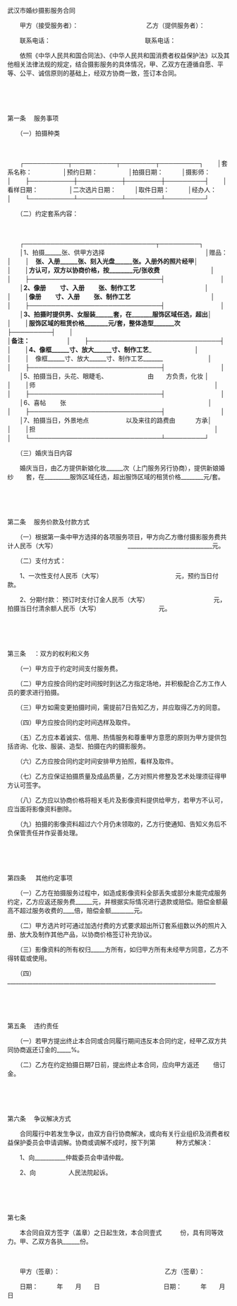 



武汉市婚纱摄影服务合同



 

　　甲方（接受服务者）：　　　　　　　　　　　乙方（提供服务者）：

　　联系电话：　　　　　　　　　　　　　　　 联系电话：　　

　　依照《中华人民共和国合同法》、《中华人民共和国消费者权益保护法》以及其他相关法律法规的规定，结合摄影服务的具体情况，甲、乙双方在遵循自愿、平等、公平、诚信原则的基础上，经双方协商一致，签订本合同。

　　

　　

第一条
　服务事项

　　（一）拍摄种类

　　


　　┌──────────┬──────────┬────────┬─────────┐
　　│套系名称：　　　　　│预约日期：　　　　　│拍摄日期：　　　│摄影师：　　　　　│
　　├──────────┼──────────┼────────┼─────────┤
　　│看样日期：　　　　　│二次选片日期：　　　│取件日期：　　　│经办人：　　　　　│
　　└──────────┴──────────┴────────┴─────────┘
　　


　　（二）约定套系内容：

　　


　　┌──────────────────────────────┬─────────┐
　　│1、拍摄______张、供甲方选择　　　　　　　　　　　　　　　　 │赠品：　　　　　　│
　　│　______张、入册______张、刻入光盘______张。入册外的照片经甲│　　　　　　　　　│
　　│方认可，双方以协商价格，按________元/张收费　　　　　　　　 │　　　　　　　　　│
　　├──────────────────────────────┤　　　　　　　　　│
　　│2、像册　　 寸、入册　　 张、制作工艺　　　　　　　　　　　 │　　　　　　　　　│
　　│像册　　 寸、入册　　 张、制作工艺　　　　　　　　　　　　　│　　　　　　　　　│
　　├──────────────────────────────┤　　　　　　　　　│
　　│3、拍摄时提供男、女服装______套，在_______服饰区域任选，超出│　　　　　　　　　│
　　│服饰区域的租赁价格________元/套，整体造型_______次　　　　　├─────────┤
　　│　　　　　　　　　　　　　　　　　　　　　　　　　　　　　　│备注：　　　　　　│
　　├──────────────────────────────┤　　　　　　　　　│
　　│4、像框______寸、放大______寸、制作工艺_______　　　　　　　│　　　　　　　　　│
　　│　像框______寸、放大______寸、制作工艺_______　　　　　　　 │　　　　　　　　　│
　　├──────────────────────────────┤　　　　　　　　　│
　　│5、拍摄当日，头花、眼睫毛、　　　　　　　由　　方负责，化妆 │　　　　　　　　　│
　　│师　　　　　　　　　　　　　　　　　　　　　　　　　　　　　│　　　　　　　　　│
　　├──────────────────────────────┤　　　　　　　　　│
　　│6、喜帖　　 张　　　　　　　　　　　　　　　　　　　　　　　│　　　　　　　　　│
　　├──────────────────────────────┤　　　　　　　　　│
　　│7、拍摄当日，外景地点　　　　　　以及来往的路费由　　　 方承│　　　　　　　　　│
　　│担　　　　　　　　　　　　　　　　　　　　　　　　　　　　　│　　　　　　　　　│
　　└──────────────────────────────┴─────────┘
　　


　　（三）婚庆当日内容

　　婚庆当日，由乙方提供新娘化妆______次（上门服务另行协商），提供新娘婚纱　　套，在_________服饰区域任选，超出服饰区域的租赁价格________元/套。

　　

　　

第二条
　服务价款及付款方式

　　（一）根据第一条中甲方选择的各项服务项目，甲方向乙方缴付摄影服务费共计人民币（大写）　　　　　　　　　　　　______________________________元。

　　（二）支付方式：

　　1、一次性支付人民币（大写）　　　　　　　　　　　　 元，预约当日付款。

　　2、分期付款： 预订时支付订金人民币（大写）　　　　　　　　　　　元， 拍摄当日付清余额人民币（大写）　　　　　　　　　　元。

　　

　　

第三条
　：双方的权利和义务

　　（一）甲方应于约定时间支付服务费。

　　（二）甲方应按合同约定时间按时到达乙方指定场地，并积极配合乙方工作人员的要求进行拍摄。

　　（三）甲方如需变更拍摄时间，需提前7日告知乙方，并应取得乙方的同意。

　　（四）甲方应按合同约定时间选样及取件。

　　（五）乙方应本着诚实、信用、热情服务和尊重甲方意愿的原则为甲方提供包括咨询、化妆、服装、造型、拍摄在内的摄影服务。

　　（六）乙方应按合同约定时间安排甲方拍照，看样及取件。

　　（七）乙方应保证拍摄质量及成品质量，乙方对照片修整及艺术处理须征得甲方认可签字。

　　（八）乙方应以协商价格将相关毛片及影像资料提供给甲方，若甲方不认可，应当面将影像资料删除。

　　（九）拍摄的影像资料超过六个月仍未领取的，乙方行使通知、告知义务后不负保管责任并作妥善处理。

　　

　　

第四条
　 其他约定事项

　　（一）乙方在拍摄服务过程中，如造成影像资料全部丢失或部分未能完成服务约定，乙方应返还服务费______元，并根据实际情况进行退款或赔偿。赔偿金额最高不超过服务收费的____倍，赔偿金额________元。

　　（二）甲方选片时可通过加选付费的方式要求超出所订套系组数以外的照片入册、放大及制作其他产品，以协商价格签订补充协议。

　　（三）影像资料的所有权归_____方所有，如归甲方所有未经甲方同意，乙方不得转载或使用。

　　（四）__________________________________________________________________________

　　

　　

第五条
　违约责任

　　（一）若甲方提出终止本合同或合同履行期间违反本合同约定，经甲乙双方共同协商返还订金的_____%。

　　（二）乙方在约定拍摄日期7日前，提出终止本合同，应向甲方返还　　 倍订金。

　　

　　

第六条
　争议解决方式

　　合同履行中若发生争议，由双方自行协商解决，或向有关行业组织及消费者权益保护委员会申请调解。协商或调解不成时，按下列第　　　 种方式解决：

　　1、向___________仲裁委员会申请仲裁。

　　2、向　　　　　 人民法院起诉。

　　

　　

第七条


　　本合同自双方签字（盖章）之日起生效，本合同壹式　　　份，具有同等效力。甲、乙双方各执______份。　　

　　

　　甲方（签章）：　　　　　　　　　　　　　　　　　乙方（签章）：

　　日期：　　　年　　月　　日　　　　　　　　　　 日期：　　　年　　月　　日